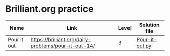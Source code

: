# Brilliant.org practice


Name | Link | Level | Solution file
--- | --- | --- | ---
Pour it out | https://brilliant.org/daily-problems/pour-it-out-14/ | 3 | [Pour-it-out.py]("Pour-it-out.py")
